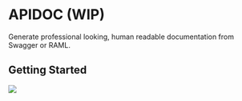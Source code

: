 # APIDOC (WIP)

Generate professional looking, human readable documentation from Swagger or RAML.

## Getting Started

![](https://raw.githubusercontent.com/owainlewis/apidoc/master/static/images/preview.png)
